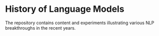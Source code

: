 # History of Language Models
The repository contains content and experiments illustrating various NLP breakthroughs in the recent years. 
